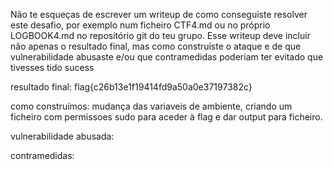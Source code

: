Não te esqueças de escrever um writeup de como conseguiste resolver este desafio, por exemplo num ficheiro CTF4.md ou no próprio LOGBOOK4.md no repositório git do teu grupo. Esse writeup deve incluir não apenas o resultado final, mas como construíste o ataque e de que vulnerabilidade abusaste e/ou que contramedidas poderiam ter evitado que tivesses tido sucess

resultado final: flag{c26b13e1f19414fd9a50a0e37197382c}

como construímos: mudança das variaveis de ambiente, criando um ficheiro com permissoes sudo para aceder à flag e dar output para ficheiro.

vulnerabilidade abusada:

contramedidas:
